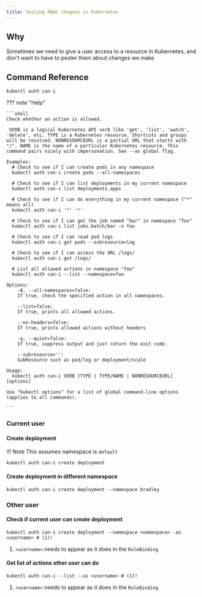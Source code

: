 ```yaml
---
title: Testing RBAC chagnes in Kubernetes
---
```


## Why

Sometimes we need to give a user access to a resource in Kubernetes, and don't want to have to pester them about changes we make

## Command Reference

```shell
kubectl auth can-i
```

??? note "Help"

    ```shell
    Check whether an action is allowed.
    
     VERB is a logical Kubernetes API verb like 'get', 'list', 'watch', 'delete', etc. TYPE is a Kubernetes resource. Shortcuts and groups will be resolved. NONRESOURCEURL is a partial URL that starts with "/". NAME is the name of a particular Kubernetes resource. This command pairs nicely with impersonation. See --as global flag.
    
    Examples:
      # Check to see if I can create pods in any namespace
      kubectl auth can-i create pods --all-namespaces
      
      # Check to see if I can list deployments in my current namespace
      kubectl auth can-i list deployments.apps
      
      # Check to see if I can do everything in my current namespace ("*" means all)
      kubectl auth can-i '*' '*'
      
      # Check to see if I can get the job named "bar" in namespace "foo"
      kubectl auth can-i list jobs.batch/bar -n foo
      
      # Check to see if I can read pod logs
      kubectl auth can-i get pods --subresource=log
      
      # Check to see if I can access the URL /logs/
      kubectl auth can-i get /logs/
      
      # List all allowed actions in namespace "foo"
      kubectl auth can-i --list --namespace=foo
    
    Options:
        -A, --all-namespaces=false:
    	If true, check the specified action in all namespaces.
    
        --list=false:
    	If true, prints all allowed actions.
    
        --no-headers=false:
    	If true, prints allowed actions without headers
    
        -q, --quiet=false:
    	If true, suppress output and just return the exit code.
    
        --subresource='':
    	SubResource such as pod/log or deployment/scale
    
    Usage:
      kubectl auth can-i VERB [TYPE | TYPE/NAME | NONRESOURCEURL] [options]
    
    Use "kubectl options" for a list of global command-line options (applies to all commands).
    
    ```

### Current user

#### Create deployment

!!! Note
    This assumes namespace is `default`

```shell
kubectl auth can-i create deployment
```

#### Create deployment in different namespace

```shell
kubectl auth can-i create deployment --namespace bradley 
```

### Other user

#### Check if current user can create deployment

```shell
kubectl auth can-i create deployment --namespace <namespace> -as <username> # (1)!
```

1. `<username>` needs to appear as it does in the `RoleBinding` 

#### Get list of actions other user can do

```shell
kubectl auth can-i --list --as <username> # (1)! 
```

1. `<username>` needs to appear as it does in the `RoleBinding`
